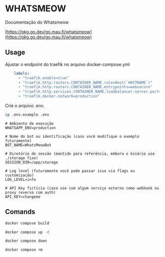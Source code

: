 # WHATSMEOW

Documentação do Whatsmeow

[https://pkg.go.dev/go.mau.fi/whatsmeow](https://pkg.go.dev/go.mau.fi/whatsmeow)

## Usage

Ajustar o endpoint do traefik no arquivo docker-compose.yml

```yaml
    labels:
      - "traefik.enable=true"
      - "traefik.http.routers.CONTAINER_NAME.rule=Host(`HOSTNAME`)"
      - "traefik.http.routers.CONTAINER_NAME.entrypoints=websecure"
      - "traefik.http.services.CONTAINER_NAME.loadbalancer.server.port=80"
      - "traefik.docker.network=production"
```

Crie o arquivo .env.

```bash
cp .env.example .env
```

```dotenv
# Ambiente de execução
WHATSAPP_ENV=production

# Nome do bot ou identificação (caso você modifique o exemplo futuramente)
BOT_NAME=WhatsMeowBot

# Diretório de sessão (mantido para referência, embora o binário use ./storage fixo)
SESSION_DIR=/app/storage

# Log level (futuramente você pode passar isso via flags ou customização)
LOG_LEVEL=info

# API Key fictícia (caso use com algum serviço externo como webhook ou proxy reverso com auth)
API_KEY=changeme
```

## Comands

```bash
docker compose build
```

```bash
docker compose up -d
```

```bash
docker compose down
```

```bash
docker compose rm
```
